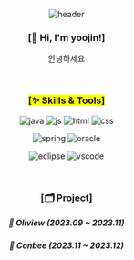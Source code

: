 <div align="center">

![header](https://capsule-render.vercel.app/api?type=waving&color=9FDCF6&height=170&section=header&text=%20Yoojin's%20Github&fontSize=50&fontColor=FFFFFF)

### [🤗 Hi, I'm yoojin!]

안녕하세요


</br>

### <span style="background-color:yellow">[✨ Skills & Tools]</span>

![java](https://img.shields.io/badge/Java-ED8B00?style=for-the-badge&logo=openjdk&logoColor=white)
![js](https://img.shields.io/badge/JavaScript-F7DF1E?style=for-the-badge&logo=JavaScript&logoColor=white)
![html](https://img.shields.io/badge/HTML5-E34F26?style=for-the-badge&logo=html5&logoColor=white)
![css](https://img.shields.io/badge/CSS3-1572B6?style=for-the-badge&logo=css3&logoColor=white)


![spring](https://img.shields.io/badge/Spring-6DB33F?style=for-the-badge&logo=spring&logoColor=white)
![oracle](https://img.shields.io/badge/Oracle-F80000?style=for-the-badge&logo=Oracle&logoColor=white)


![eclipse](https://img.shields.io/badge/Eclipse-2C2255?style=for-the-badge&logo=eclipse&logoColor=white)
![vscode](https://img.shields.io/badge/Visual_Studio_Code-0078D4?style=for-the-badge&logo=visual%20studio%20code&logoColor=white)

</br>



### [🗂 Project]
##### 💛 Oliview (2023.09 ~ 2023.11)


##### 💛 Conbee (2023.11 ~ 2023.12)








</div>

